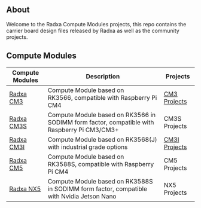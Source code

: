 ## About

Welcome to the Radxa Compute Modules projects, this repo contains the carrier board design files released by Radxa as well as the community projects.

## Compute Modules

| Compute Modules                                              | Description                                                                                 | Projects                         |
| ------------------------------------------------------------ | ------------------------------------------------------------------------------------------- | -------------------------------- |
| [Radxa CM3](https://radxa.com/products/compute-module/cm3)   | Compute Module based on RK3566, compatible with Raspberry Pi CM4                            | [CM3 Projects](./cm3/README.md)  |
| [Radxa CM3S](https://radxa.com/products/compute-module/cm3s) | Compute Module based on RK3566 in SODIMM form factor, compatible with Raspberry Pi CM3/CM3+ | CM3S Projects                    |
| [Radxa CM3I](https://radxa.com/products/compute-module/cm3i) | Compute Module based on RK3568(J) with industrial grade options                             | [CM3I Projects](./cm3i/README.md) |
| [Radxa CM5](https://radxa.com/products/compute-module/cm5)   | Compute Module based on RK3588S, compatible with Raspberry Pi CM4                           | CM5 Projects                     |
| [Radxa NX5](https://radxa.com/products/compute-module/nx5)   | Compute Module based on RK3588S in SODIMM form factor, compatible with Nvidia Jetson Nano   | NX5 Projects                     |
